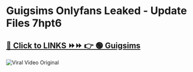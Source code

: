 
 # Guigsims Onlyfans Leaked - Update Files 7hpt6

## <h2><a href="https://clipsfans.com/Guigsims&ref=git">🔗 Click to LINKS ⏩⏩ 👉 🟢 Guigsims </a></h2>

<a href="https://clipsfans.com/Guigsims&ref=git" rel="nofollow" data-target="animated-image.originalLink"><img src="https://i.ibb.co.com/xMMVF88/686577567.gif" alt="Viral Video Original" style="max-width: 100%; display: inline-block;" data-target="animated-image.originalImage"></a>

